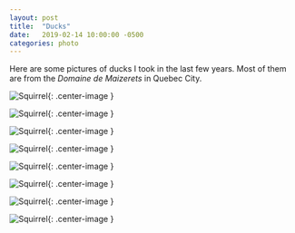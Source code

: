 ```yaml
---
layout: post
title:  "Ducks"
date:   2019-02-14 10:00:00 -0500
categories: photo
---
```


Here are some pictures of ducks I took in the last few years. Most of them are from the *Domaine de Maizerets* in Quebec City.

![Squirrel](/assets/images/ducks/01.png){: .center-image }

![Squirrel](/assets/images/ducks/04.png){: .center-image }

![Squirrel](/assets/images/ducks/03.png){: .center-image }

![Squirrel](/assets/images/ducks/05.png){: .center-image }

![Squirrel](/assets/images/ducks/02.png){: .center-image }

![Squirrel](/assets/images/ducks/06.png){: .center-image }

![Squirrel](/assets/images/ducks/07.png){: .center-image }

![Squirrel](/assets/images/ducks/08.png){: .center-image }
